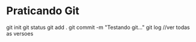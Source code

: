 # Praticando Git 

git init
git status
git add .
git commit -m "Testando git..."
git log //ver todas as versoes